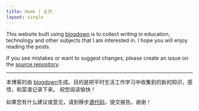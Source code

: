 ```yaml
---
title: Home | 主页
layout: single
---
```


This website built using [blogdown](https://bookdown.org/yihui/blogdown/) is to collect writing in education, technology and other subjects that I am interested in. I hope you will enjoy reading the posts.

If you see mistakes or want to suggest changes, please create an issue on the [source repository](https://github.com/fyemath/Other-Posts).

-----

本博客的由 [blogdown](https://bookdown.org/yihui/blogdown/)生成。目的是把平时生活工作学习中收集到的新的知识，感悟，和菜谱记录下来。 祝您阅读愉快！

如果您有什么建议或意见，请到移步[源代码](https://github.com/fyemath/Other-Posts)，提交报告。谢谢！